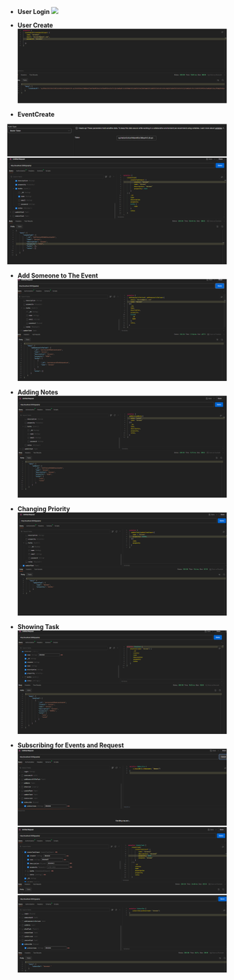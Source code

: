 - **User Login** 
![](Pasted%20image%2020240717114805.png)

- **User Create**
 ![](Pasted%20image%2020240717094658.png)

- **EventCreate**

![](Pasted%20image%2020240717100951.png)
![](Pasted%20image%2020240717100939.png)

- **Add Someone to The Event**
![](Pasted%20image%2020240717101459.png)

- **Adding Notes**
![](Pasted%20image%2020240717101710.png)

- **Changing Priority**
![](Pasted%20image%2020240717101948.png)

- **Showing Task**
![](Pasted%20image%2020240717111658.png)

- **Subscribing for Events and Request**
![](Pasted%20image%2020240717112656.png)
![](Pasted%20image%2020240717112717.png)
![](Pasted%20image%2020240717112911.png)
